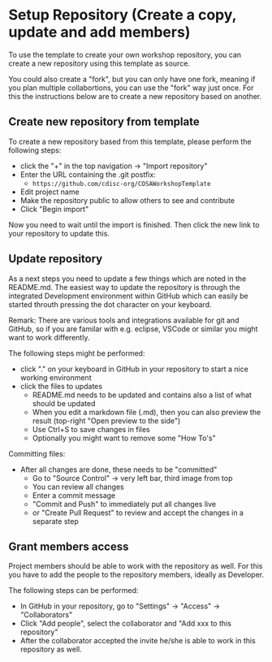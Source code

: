 # Setup Repository (Create a copy, update and add members)

To use the template to create your own workshop repository, you can create a new repository using this template as source.

You could also create a "fork", but you can only have one fork, meaning if you plan multiple collabortions, you can use the "fork" way just once. For this the instructions below are to create a new repository based on another.

## Create new repository from template

To create a new repository based from this template, please perform the following steps:

- click the "+" in the top navigation -> "Import repository"
- Enter the URL containing the .git postfix:
  - `https://github.com/cdisc-org/COSAWorkshopTemplate`
- Edit project name
- Make the repository public to allow others to see and contribute
- Click "Begin import"

Now you need to wait until the import is finished. Then click the new link to your repository to update this.

## Update repository

As a next steps you need to update a few things which are noted in the README.md. The easiest way to update the repository is through the integrated Development environment within GitHub which can easily be started throuth pressing the dot character on your keyboard.

Remark: There are various tools and integrations available for git and GitHub, so if you are familar with e.g. eclipse, VSCode or similar you might want to work differently.

The following steps might be performed:

- click "." on your keyboard in GitHub in your repository to start a nice working environment
- click the files to updates 
  - README.md needs to be updated and contains also a list of what should be updated
  - When you edit a markdown file (.md), then you can also preview the result (top-right "Open preview to the side")
  - Use Ctrl+S to save changes in files
  - Optionally you might want to remove some "How To's"

Committing files: 

- After all changes are done, these needs to be "committed" 
  - Go to "Source Control" -> very left bar, third image from top
  - You can review all changes
  - Enter a commit message
  - "Commit and Push" to immediately put all changes live
  - or "Create Pull Request" to review and accept the changes in a separate step

## Grant members access

Project members should be able to work with the repository as well. For this you have to add the people to the repository members, ideally as Developer.

The following steps can be performed:

- In GitHub in your repository, go to "Settings" -> "Access" -> "Collaborators"
- Click "Add people", select the collaborator and "Add xxx to this repository"
- After the collaborator accepted the invite he/she is able to work in this repository as well.
